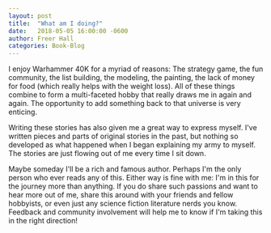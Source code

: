 ```yaml
---
layout: post
title:  "What am I doing?"
date:   2018-05-05 16:00:00 -0600
author: Freer Hall
categories: Book-Blog
---
```


I enjoy Warhammer 40K for a myriad of reasons: The strategy game, the fun community, the list building, the modeling, the painting, the lack of money for food (which really helps with the weight loss). All of these things combine to form a multi-faceted hobby that really draws me in again and again. The opportunity to add something back to that universe is very enticing. 

Writing these stories has also given me a great way to express myself. I've written pieces and parts of original stories in the past, but nothing so developed as what happened when I began explaining my army to myself. The stories are just flowing out of me every time I sit down. 

Maybe someday I'll be a rich and famous author. Perhaps I'm the only person who ever reads any of this. Either way is fine with me: I'm in this for the journey more than anything. If you do share such passions and want to hear more out of me, share this around with your friends and fellow hobbyists, or even just any science fiction literature nerds you know. Feedback and community involvement will help me to know if I'm taking this in the right direction! 
